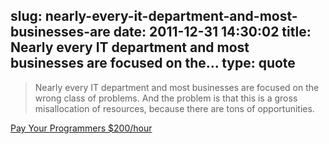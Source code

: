 slug: nearly-every-it-department-and-most-businesses-are
date: 2011-12-31 14:30:02
title: Nearly every IT department and most businesses are focused on the...
type: quote
---

> Nearly every IT department and most businesses are focused on the wrong class of problems. And the problem is that this is a gross misallocation of resources, because there are tons of opportunities.

[Pay Your Programmers $200/hour](http://www.abtinforouzandeh.com/2011/12/30/Pay-Your-Programmers-200-Per-Hour.html)
